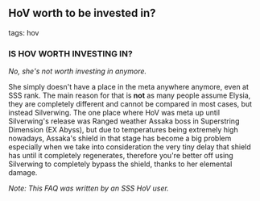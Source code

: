 ## HoV worth to be invested in?
tags: hov

### **IS HOV WORTH INVESTING IN?**

*No, she's not worth investing in anymore.*

She simply doesn't have a place in the meta anywhere anymore, even at SSS rank. The main reason for that is **not** as many people assume Elysia, they are completely different and cannot be compared in most cases, but instead Silverwing. The one place where HoV was meta up until Silverwing's release was Ranged weather Assaka boss in Superstring Dimension (EX Abyss), but due to temperatures being extremely high nowadays, Assaka's shield in that stage has become a big problem especially when we take into consideration the very tiny delay that shield has until it completely regenerates, therefore you're better off using Silverwing to completely bypass the shield, thanks to her elemental damage.

*Note: This FAQ was written by an SSS HoV user.*